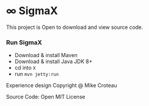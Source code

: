 ﻿# ∞ SigmaX

This project is Open to download and view source code.

### Run SigmaX

* Download & install Maven
* Download & install Java JDK 8+
* cd into `X`
* run `mvn jetty:run`


Experience design Copyright @ Mike Croteau

Source Code: Open MIT License